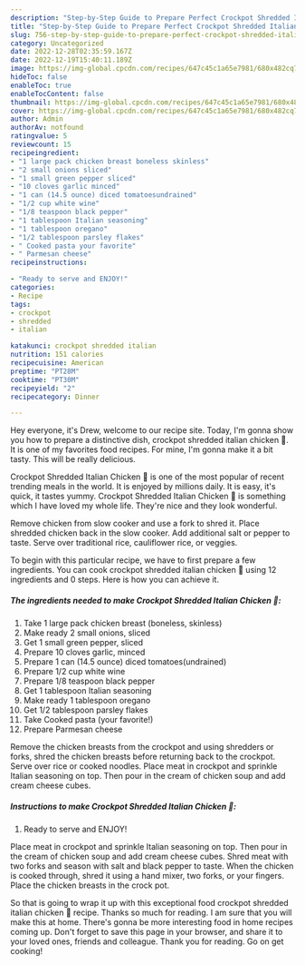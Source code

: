 ```yaml
---
description: "Step-by-Step Guide to Prepare Perfect Crockpot Shredded Italian Chicken 🐔"
title: "Step-by-Step Guide to Prepare Perfect Crockpot Shredded Italian Chicken 🐔"
slug: 756-step-by-step-guide-to-prepare-perfect-crockpot-shredded-italian-chicken
category: Uncategorized
date: 2022-12-28T02:35:59.167Z
date: 2022-12-19T15:40:11.189Z
image: https://img-global.cpcdn.com/recipes/647c45c1a65e7981/680x482cq70/crockpot-shredded-italian-chicken-recipe-main-photo.jpg
hideToc: false
enableToc: true
enableTocContent: false
thumbnail: https://img-global.cpcdn.com/recipes/647c45c1a65e7981/680x482cq70/crockpot-shredded-italian-chicken-recipe-main-photo.jpg
cover: https://img-global.cpcdn.com/recipes/647c45c1a65e7981/680x482cq70/crockpot-shredded-italian-chicken-recipe-main-photo.jpg
author: Admin
authorAv: notfound
ratingvalue: 5
reviewcount: 15
recipeingredient:
- "1 large pack chicken breast boneless skinless"
- "2 small onions sliced"
- "1 small green pepper sliced"
- "10 cloves garlic minced"
- "1 can (14.5 ounce) diced tomatoesundrained"
- "1/2 cup white wine"
- "1/8 teaspoon black pepper"
- "1 tablespoon Italian seasoning"
- "1 tablespoon oregano"
- "1/2 tablespoon parsley flakes"
- " Cooked pasta your favorite"
- " Parmesan cheese"
recipeinstructions:

- "Ready to serve and ENJOY!"
categories:
- Recipe
tags:
- crockpot
- shredded
- italian

katakunci: crockpot shredded italian 
nutrition: 151 calories
recipecuisine: American
preptime: "PT28M"
cooktime: "PT30M"
recipeyield: "2"
recipecategory: Dinner

---
```



Hey everyone, it's Drew, welcome to our recipe site. Today, I'm gonna show you how to prepare a distinctive dish, crockpot shredded italian chicken 🐔. It is one of my favorites food recipes. For mine, I'm gonna make it a bit tasty. This will be really delicious.

Crockpot Shredded Italian Chicken 🐔 is one of the most popular of recent trending meals in the world. It is enjoyed by millions daily. It is easy, it's quick, it tastes yummy. Crockpot Shredded Italian Chicken 🐔 is something which I have loved my whole life. They're nice and they look wonderful.

Remove chicken from slow cooker and use a fork to shred it. Place shredded chicken back in the slow cooker. Add additional salt or pepper to taste. Serve over traditional rice, cauliflower rice, or veggies.


To begin with this particular recipe, we have to first prepare a few ingredients. You can cook crockpot shredded italian chicken 🐔 using 12 ingredients and 0 steps. Here is how you can achieve it.

<!--inarticleads1-->

##### The ingredients needed to make Crockpot Shredded Italian Chicken 🐔:

1. Take 1 large pack chicken breast (boneless, skinless)
1. Make ready 2 small onions, sliced
1. Get 1 small green pepper, sliced
1. Prepare 10 cloves garlic, minced
1. Prepare 1 can (14.5 ounce) diced tomatoes(undrained)
1. Prepare 1/2 cup white wine
1. Prepare 1/8 teaspoon black pepper
1. Get 1 tablespoon Italian seasoning
1. Make ready 1 tablespoon oregano
1. Get 1/2 tablespoon parsley flakes
1. Take  Cooked pasta (your favorite!)
1. Prepare  Parmesan cheese


Remove the chicken breasts from the crockpot and using shredders or forks, shred the chicken breasts before returning back to the crockpot. Serve over rice or cooked noodles. Place meat in crockpot and sprinkle Italian seasoning on top. Then pour in the cream of chicken soup and add cream cheese cubes. 

<!--inarticleads2-->

##### Instructions to make Crockpot Shredded Italian Chicken 🐔:


1. Ready to serve and ENJOY!

Place meat in crockpot and sprinkle Italian seasoning on top. Then pour in the cream of chicken soup and add cream cheese cubes. Shred meat with two forks and season with salt and black pepper to taste. When the chicken is cooked through, shred it using a hand mixer, two forks, or your fingers. Place the chicken breasts in the crock pot. 

So that is going to wrap it up with this exceptional food crockpot shredded italian chicken 🐔 recipe. Thanks so much for reading. I am sure that you will make this at home. There's gonna be more interesting food in home recipes coming up. Don't forget to save this page in your browser, and share it to your loved ones, friends and colleague. Thank you for reading. Go on get cooking!
